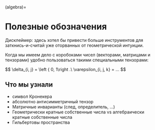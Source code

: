 (algebra)=
# Полезные обозначения

Дисклеймер: здесь хотел бы привести больше инструментов для заткнись-и-считай уже оторванных от геометрической интуиции.


Когда мы имеем дело с коробоками чисел (векторами, матрицами и тензорами) удобно пользоваться такими специальными тензорами:

$$
\delta_{i, j} = \left { 0, 1\right .\\
\varepsilon_{i, j, k} = ...
$$



## Что мы узнали

- символ Кронекера
- абсолютно антисимметричный тензор
- Матричные инварианты (след, определитель, ...)
- Геометрически кратные собственные числа vs алгебраически кратные собственные числа
- Гильбертовы пространства
